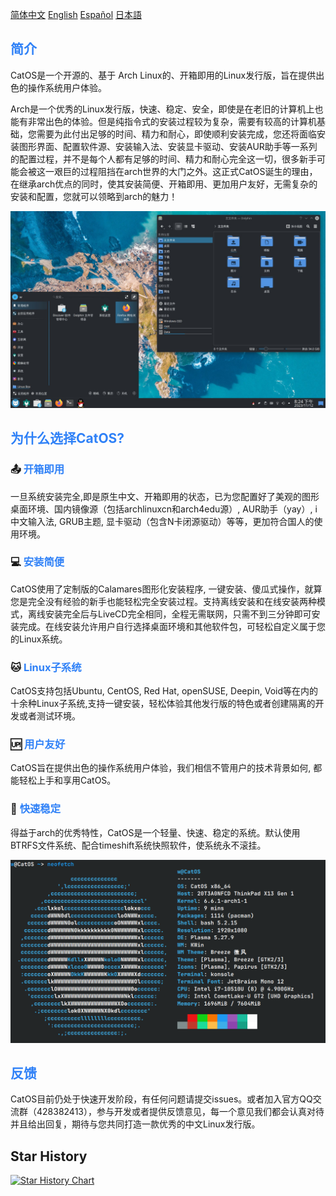 [简体中文](README_zh_CN.md)   [English](README.md)    [Español](README_ES.md)  [日本語](README_JP.md)

## <font color=#2f81f7>简介</font>

CatOS是一个开源的、基于 Arch Linux的、开箱即用的Linux发行版，旨在提供出色的操作系统用户体验。

Arch是一个优秀的Linux发行版，快速、稳定、安全，即使是在老旧的计算机上也能有非常出色的体验。但是纯指令式的安装过程较为复杂，需要有较高的计算机基础，您需要为此付出足够的时间、精力和耐心，即使顺利安装完成，您还将面临安装图形界面、配置软件源、安装输入法、安装显卡驱动、安装AUR助手等一系列的配置过程，并不是每个人都有足够的时间、精力和耐心完全这一切，很多新手可能会被这一艰巨的过程阻挡在arch世界的大门之外。这正式CatOS诞生的理由，在继承arch优点的同时，使其安装简便、开箱即用、更加用户友好，无需复杂的安装和配置，您就可以领略到arch的魅力！


![image](./preview/desktop_cn.jpg)

## <font color=#2f81f7>为什么选择CatOS?</font>

### 📤 <font color=#2f81f7>开箱即用</font>
一旦系统安装完全,即是原生中文、开箱即用的状态，已为您配置好了美观的图形桌面环境、国内镜像源（包括archlinuxcn和arch4edu源）, AUR助手（yay）, i中文输入法, GRUB主题, 显卡驱动（包含N卡闭源驱动）等等，更加符合国人的使用环境。

### 💻 <font color=#2f81f7>安装简便</font>
CatOS使用了定制版的Calamares图形化安装程序, 一键安装、傻瓜式操作，就算您是完全没有经验的新手也能轻松完全安装过程。支持离线安装和在线安装两种模式，离线安装完全后与LiveCD完全相同，全程无需联网，只需不到三分钟即可安装完成。在线安装允许用户自行选择桌面环境和其他软件包，可轻松自定义属于您的Linux系统。

### 🐱 <font color=#2f81f7>Linux子系统</font>
CatOS支持包括Ubuntu, CentOS, Red Hat, openSUSE, Deepin, Void等在内的十余种Linux子系统,支持一键安装，轻松体验其他发行版的特色或者创建隔离的开发或者测试环境。

### 🆙 <font color=#2f81f7>用户友好</font>
CatOS旨在提供出色的操作系统用户体验，我们相信不管用户的技术背景如何, 都能轻松上手和享用CatOS。

### 🚀 <font color=#2f81f7>快速稳定</font>
得益于arch的优秀特性，CatOS是一个轻量、快速、稳定的系统。默认使用BTRFS文件系统、配合timeshift系统快照软件，使系统永不滚挂。


![image](./preview/neofetch_cn.png)


## <font color=#2f81f7>反馈</font>

CatOS目前仍处于快速开发阶段，有任何问题请提交issues。或者加入官方QQ交流群（428382413），参与开发或者提供反馈意见，每一个意见我们都会认真对待并且给出回复，期待与您共同打造一款优秀的中文Linux发行版。

## Star History

[![Star History Chart](https://api.star-history.com/svg?repos=CatOS-Home/CatOS&type=Date)](https://star-history.com/#CatOS-Home/CatOS&Date)
